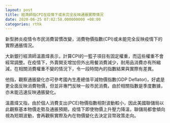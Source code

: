 ```yaml
---
layout: post
title: 經濟師指CPI在疫情下或未完全反映通脹實際情況
date: 2020-06-25 07:02:58.000000000 +08:00
categories: rthk
---
```


新型肺炎疫情令市民消費習慣改變，消費物價指數(CPI)或未能完全反映疫情下的實際通脹情況。

大新銀行經濟師溫嘉煒表示，計算CPI的一籃子項目有固定權重，而這些權重不會經常調整。在疫情下，外賣開支增加但外出用餐消費減少，耐用品消費亦有所縮減，在相關消費權重不變的情況下，令一段時間內的指數結果與實際有差異。

他指，觀察通脹變化亦可參考國內生產總值平減物價指數(GDP Deflator)，好處是更全面反映消費物價，但並非專門反映一般市民消費。由於相關指數是季度數據，亦未能迅速反映通脹變化。

溫嘉煒又指，由於個人消費支出(PCE)物價指數相對波動較小，因此美國聯儲局以此觀察基本物價走勢及通脹預期，疫情下即使物價上升壓力降溫，聯儲局都會傾向視為短期波動，會再觀察實際及內在物價變化去決定貨幣政策走向。
